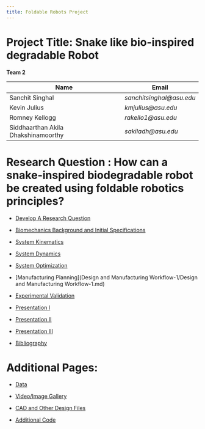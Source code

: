 ```yaml
---
title: Foldable Robots Project
---
```


# Project Title: Snake like bio-inspired degradable Robot

**Team 2**

|    Name                                 |    Email    |
| -----------                             | ----------- |
| Sanchit Singhal                         | _sanchitsinghal@asu.edu_      |
| Kevin Julius                     |_kmjulius@asu.edu_ |
| Romney Kellogg                  |_rakello1@asu.edu_ |
| Siddhaarthan Akila Dhakshinamoorthy     | _sakiladh@asu.edu_  |


# Research Question : How can a snake-inspired biodegradable robot be created using foldable robotics principles?

* [Develop A Research Question](/Develop_A_Research_Question_Team_2.md)

* [Biomechanics Background and Initial Specifications](/Biomechanics_Background_and_Initial_Specifications.md)

* [System Kinematics](/SystemKinematics.md)

* [System Dynamics](/SystemDynamics.md)

* [System Optimization](/Design_Optimization/SystemOptimization.md)

* [Manufacturing Planning](Design and Manufacturing Workflow-1/Design and Manufacturing Workflow-1.md)

* [Experimental Validation](/ExperimentalValidation.md)

* [Presentation I](/presentation1.md)

* [Presentation II](/presentation2.md) 

* [Presentation III](/presentation3.md) 
  
* [Bibliography](/Bibliography.md)

# Additional Pages: 

* [Data](/Data.md)

* [Video/Image Gallery](/Gallery.md)

* [CAD and Other Design Files](/CAD.md)

* [Additional Code](/AddCode.md)
